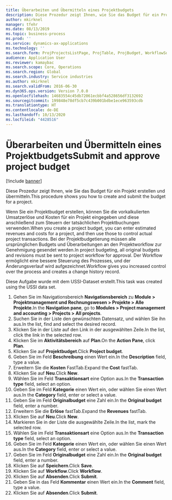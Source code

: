 ```yaml
---
title: Überarbeiten und Übermitteln eines Projektbudgets
description: Diese Prozedur zeigt Ihnen, wie Sie das Budget für ein Projekt erstellen und übermitteln.
author: mkirknel
manager: tfehr
ms.date: 08/13/2019
ms.topic: business-process
ms.prod: ''
ms.service: dynamics-ax-applications
ms.technology: ''
ms.search.form: ProjProjectsListPage, ProjTable, ProjBudget, WorkflowSubmitDialog
audience: Application User
ms.reviewer: kamaybac
ms.search.scope: Core, Operations
ms.search.region: Global
ms.search.industry: Service industries
ms.author: mkirknel
ms.search.validFrom: 2016-06-30
ms.dyn365.ops.version: Version 7.0.0
ms.openlocfilehash: 14683554c45db72061ecbbf4a528656df3132692
ms.sourcegitcommit: 199848e78df5cb7c439b001bdbe1ece963593cdb
ms.translationtype: HT
ms.contentlocale: de-DE
ms.lasthandoff: 10/13/2020
ms.locfileid: "4428516"
---
```

# <a name="submit-and-approve-project-budget"></a><span data-ttu-id="e8f33-103">Überarbeiten und Übermitteln eines Projektbudgets</span><span class="sxs-lookup"><span data-stu-id="e8f33-103">Submit and approve project budget</span></span>

[!include [banner](../../includes/banner.md)]

<span data-ttu-id="e8f33-104">Diese Prozedur zeigt Ihnen, wie Sie das Budget für ein Projekt erstellen und übermitteln.</span><span class="sxs-lookup"><span data-stu-id="e8f33-104">This procedure shows you how to create and submit the budget for a project.</span></span> 

<span data-ttu-id="e8f33-105">Wenn Sie ein Projektbudget erstellen, können Sie die vorkalkulierten Umsatzerlöse und Kosten für ein Projekt eingegeben und diese anschließend zum Steuern der tatsächlichen Projektbuchungen verwenden.</span><span class="sxs-lookup"><span data-stu-id="e8f33-105">When you create a project budget, you can enter estimated revenues and costs for a project, and then use those to control actual project transactions.</span></span> <span data-ttu-id="e8f33-106">Bei der Projektbudgetierung müssen alle ursprünglichen Budgets und Überarbeitungen an den Projektworkflow zur Genehmigung gesendet werden.</span><span class="sxs-lookup"><span data-stu-id="e8f33-106">In project budgeting, all original budgets and revisions must be sent to project workflow for approval.</span></span> <span data-ttu-id="e8f33-107">Der Workflow ermöglicht eine bessere Steuerung des Prozesses, und der Änderungsverlauf wird aufgezeichnet.</span><span class="sxs-lookup"><span data-stu-id="e8f33-107">Workflow gives you increased control over the process and creates a change history record.</span></span>

<span data-ttu-id="e8f33-108">Diese Aufgabe wurde mit dem USSI-Dataset erstellt.</span><span class="sxs-lookup"><span data-stu-id="e8f33-108">This task was created using the USSI data set.</span></span>

1. <span data-ttu-id="e8f33-109">Gehen Sie im Navigationsbereich **Navigationsbereich** zu **Module > Projektmanagement und Rechnungswesen > Projekte > Alle Projekte**.</span><span class="sxs-lookup"><span data-stu-id="e8f33-109">In the **Navigation pane**, go to **Modules > Project management and accounting > Projects > All projects**.</span></span>
2. <span data-ttu-id="e8f33-110">Suchen Sie in der Liste den gewünschten Datensatz, und wählen Sie ihn aus.</span><span class="sxs-lookup"><span data-stu-id="e8f33-110">In the list, find and select the desired record.</span></span>
3. <span data-ttu-id="e8f33-111">Klicken Sie in der Liste auf den Link in der ausgewählten Zeile.</span><span class="sxs-lookup"><span data-stu-id="e8f33-111">In the list, click the link in the selected row.</span></span>
4. <span data-ttu-id="e8f33-112">Klicken Sie im **Aktivitätsbereich** auf **Plan**.</span><span class="sxs-lookup"><span data-stu-id="e8f33-112">On the **Action Pane**, click **Plan**.</span></span>
5. <span data-ttu-id="e8f33-113">Klicken Sie auf **Projektbudget**.</span><span class="sxs-lookup"><span data-stu-id="e8f33-113">Click **Project budget**.</span></span>
6. <span data-ttu-id="e8f33-114">Geben Sie im Feld **Beschreibung** einen Wert ein.</span><span class="sxs-lookup"><span data-stu-id="e8f33-114">In the **Description** field, type a value.</span></span>
7. <span data-ttu-id="e8f33-115">Erweitern Sie die **Kosten** FastTab.</span><span class="sxs-lookup"><span data-stu-id="e8f33-115">Expand the **Cost** fastTab.</span></span>
8. <span data-ttu-id="e8f33-116">Klicken Sie auf **Neu**.</span><span class="sxs-lookup"><span data-stu-id="e8f33-116">Click **New**.</span></span>
9. <span data-ttu-id="e8f33-117">Wählen Sie im Feld **Transaktionsart** eine Option aus.</span><span class="sxs-lookup"><span data-stu-id="e8f33-117">In the **Transaction type** field, select an option.</span></span>
10. <span data-ttu-id="e8f33-118">Geben Sie im Feld **Kategorie** einen Wert ein, oder wählen Sie einen Wert aus.</span><span class="sxs-lookup"><span data-stu-id="e8f33-118">In the **Category** field, enter or select a value.</span></span>
11. <span data-ttu-id="e8f33-119">Geben Sie im Feld **Originalbudget** eine Zahl ein.</span><span class="sxs-lookup"><span data-stu-id="e8f33-119">In the **Original budget** field, enter a number.</span></span>
12. <span data-ttu-id="e8f33-120">Erweitern Sie die **Erlöse** fastTab.</span><span class="sxs-lookup"><span data-stu-id="e8f33-120">Expand the **Revenues** fastTab.</span></span>
13. <span data-ttu-id="e8f33-121">Klicken Sie auf **Neu**.</span><span class="sxs-lookup"><span data-stu-id="e8f33-121">Click **New**.</span></span>
14. <span data-ttu-id="e8f33-122">Markieren Sie in der Liste die ausgewählte Zeile.</span><span class="sxs-lookup"><span data-stu-id="e8f33-122">In the list, mark the selected row.</span></span>
15. <span data-ttu-id="e8f33-123">Wählen Sie im Feld **Transaktionsart** eine Option aus.</span><span class="sxs-lookup"><span data-stu-id="e8f33-123">In the **Transaction type** field, select an option.</span></span>
16. <span data-ttu-id="e8f33-124">Geben Sie im Feld **Kategorie** einen Wert ein, oder wählen Sie einen Wert aus.</span><span class="sxs-lookup"><span data-stu-id="e8f33-124">In the **Category** field, enter or select a value.</span></span>
17. <span data-ttu-id="e8f33-125">Geben Sie im Feld **Originalbudget** eine Zahl ein.</span><span class="sxs-lookup"><span data-stu-id="e8f33-125">In the **Original budget** field, enter a number.</span></span>
18. <span data-ttu-id="e8f33-126">Klicken Sie auf **Speichern**.</span><span class="sxs-lookup"><span data-stu-id="e8f33-126">Click **Save**.</span></span>
19. <span data-ttu-id="e8f33-127">Klicken Sie auf **Workflow**.</span><span class="sxs-lookup"><span data-stu-id="e8f33-127">Click **Workflow**.</span></span>
20. <span data-ttu-id="e8f33-128">Klicken Sie auf **Absenden**.</span><span class="sxs-lookup"><span data-stu-id="e8f33-128">Click **Submit**.</span></span>
21. <span data-ttu-id="e8f33-129">Geben Sie in das Feld **Kommentar** einen Wert ein.</span><span class="sxs-lookup"><span data-stu-id="e8f33-129">In the **Comment** field, type a value.</span></span>
22. <span data-ttu-id="e8f33-130">Klicken Sie auf **Absenden**.</span><span class="sxs-lookup"><span data-stu-id="e8f33-130">Click **Submit**.</span></span>

